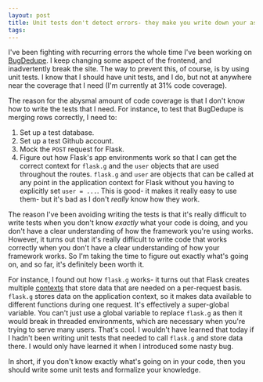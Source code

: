 ```yaml
---
layout: post
title: Unit tests don't detect errors- they make you write down your assumptions
tags:
---
```


I've been fighting with recurring errors the whole time I've been working on
[BugDedupe](http://www.bugdedupe.com). I keep changing some aspect of the
frontend, and inadvertently break the site. The way to prevent this, of course,
is by using unit tests. I know that I should have unit tests, and I do, but not
at anywhere near the coverage that I need (I'm currently at 31% code
coverage).

The reason for the abysmal amount of code coverage is that I don't know how to
write the tests that I need. For instance, to test that BugDedupe is merging
rows correctly, I need to:

1. Set up a test database.
2. Set up a test Github account.
3. Mock the `POST` request for Flask.
4. Figure out how Flask's app environments work so that I can get the correct
   context for `flask.g` and the `user` objects that are used throughout the routes.
   `flask.g` and `user` are objects that can be called at any point in the application
   context for Flask without you having to explicitly set `user = ...`. This is
   good- it makes it really easy to use them- but it's bad as I don't *really*
   know how they work.

The reason I've been avoiding writing the tests is that it's really difficult
to write tests when you don't know *exactly* what your code is doing, and you
don't have a clear understanding of how the framework you're using works.
However, it turns out that it's really difficult to write code that works
correctly when you don't have a clear understanding of how your framework works.
So I'm taking the time to figure out exactly what's going on, and so far, it's
definitely been worth it.

For instance, I found out how `flask.g` works- it turns out that Flask creates
multiple [contexts](http://flask.pocoo.org/docs/0.12/appcontext/) that store
data that are needed on a per-request basis. `flask.g` stores data on the
application context, so it makes data available to different functions
during one request. It's effectively a super-global variable. You can't just use
a global variable to replace `flask.g` as then it would break in threaded
environments, which are necessary when you're trying to serve many users. That's
cool. I wouldn't have learned that today if I hadn't been writing unit tests
that needed to call `flask.g` and store data there. I would only have learned it
when I introduced some nasty bug.

In short, if you don't know exactly what's going on in your code, then you
should write some unit tests and formalize your knowledge.
